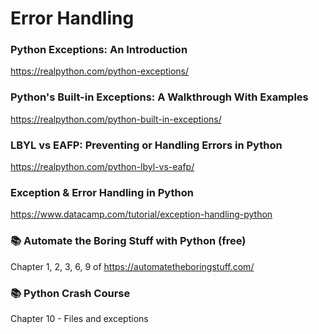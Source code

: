 # Error Handling

### Python Exceptions: An Introduction

https://realpython.com/python-exceptions/

### Python's Built-in Exceptions: A Walkthrough With Examples

https://realpython.com/python-built-in-exceptions/

### LBYL vs EAFP: Preventing or Handling Errors in Python

https://realpython.com/python-lbyl-vs-eafp/

### Exception & Error Handling in Python

https://www.datacamp.com/tutorial/exception-handling-python

### 📚 Automate the Boring Stuff with Python (free)

Chapter 1, 2, 3, 6, 9 of https://automatetheboringstuff.com/ 

### 📚 Python Crash Course

Chapter 10 - Files and exceptions

